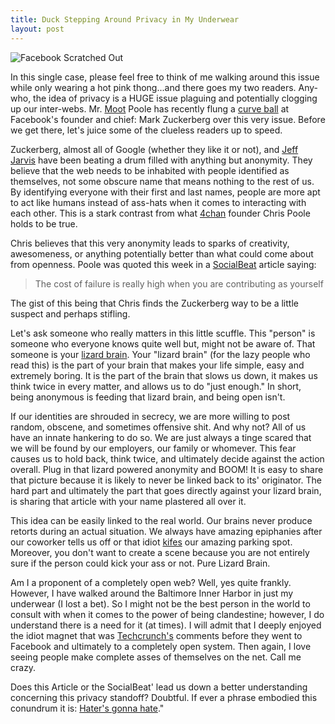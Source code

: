 ```yaml
---
title: Duck Stepping Around Privacy in My Underwear
layout: post
---
```


![Facebook Scratched Out][10]

In this single case, please feel free to think of me walking around this issue
while only wearing a hot pink thong...and there goes my two readers. Any-who,
	the idea of privacy is a HUGE issue plaguing and potentially clogging up our
	inter-webs. Mr. [Moot][1]
	Poole has recently flung a [curve
	ball][2] at Facebook's founder and chief: Mark Zuckerberg over this very
	issue. Before we get there, let's juice some of the clueless readers up to
	speed.

Zuckerberg, almost all of Google (whether they like it or not), and [Jeff Jarvis][3] have been beating a drum
filled with anything but anonymity. They believe that the web needs to be
inhabited with people identified as themselves, not some obscure name that
means nothing to the rest of us. By identifying everyone with their first and
last names, people are more apt to act like humans instead of ass-hats when it
comes to interacting with each other. This is a stark contrast from what
[4chan][4] founder Chris Poole holds to be true.

Chris believes that this very anonymity leads to sparks of creativity,
awesomeness, or anything potentially better than what could come about from
openness. Poole was quoted this week in a [SocialBeat][5] article saying:

> The cost of failure is really high when you are contributing as yourself

The gist of this being that Chris finds the Zuckerberg way to be a little suspect and perhaps stifling.

Let's ask someone who really matters in this little scuffle. This "person" is
someone who everyone knows quite well but, might not be aware of. That someone
is your [lizard brain][6]. Your "lizard brain" (for the lazy people who read this) is the part
of your brain that makes your life simple, easy and extremely boring. It is the
part of the brain that slows us down, it makes us think twice in every matter,
and allows us to do "just enough." In short, being anonymous is feeding that
lizard brain, and being open isn't.

If our identities are shrouded in secrecy, we are more willing to post random,
obscene, and sometimes offensive shit. And why not? All of us have
an innate hankering to do so. We are just always a tinge scared that we will be
found by our employers, our family or whomever. This fear causes us to hold
back, think twice, and ultimately decide against the action overall. Plug in
that lizard powered anonymity and BOOM! It is easy to share that picture
because it is likely to never be linked back to its' originator. The hard part
and ultimately the part that goes directly against your lizard brain, is
sharing that article with your name plastered all over it.

This idea can be easily linked to the real world. Our brains never produce
retorts during an actual situation. We always have amazing epiphanies after our
coworker tells us off or that idiot [kifes][7] our amazing parking spot.
Moreover, you don't want to create a scene because you are not entirely sure if
the person could kick your ass or not. Pure Lizard Brain.

Am I a proponent of a completely open web? Well, yes quite frankly. However, I
have walked around the Baltimore Inner Harbor in just my underwear (I lost a
bet). So I might not be the best person in the world to consult with when it
comes to the power of being clandestine; however, I do understand there is a
need for it (at times). I will admit that I deeply enjoyed the idiot magnet
that was [Techcrunch's][8] comments before they
went to Facebook and ultimately to a completely open system. Then again, I love
seeing people make complete asses of themselves on the net. Call me crazy.

Does this Article or the SocialBeat' lead us down a better understanding
concerning this privacy standoff? Doubtful. If ever a phrase embodied this
conundrum it is: [Hater's gonna hate][9]."

[1]: http://www.outsidethebeltway.com/most_influential_person_is_moot/
[2]: http://venturebeat.com/2011/03/13/4chan-moot-christopher-poole-sxsw/?utm_source=feedburner&amp;utm_medium=feed&amp;utm_campaign=Feed%3A+Venturebeat+%28VentureBeat%29
[3]: http://twitter.com/jeffjarvis
[4]: http://www.4chan.org/
[5]: http://venturebeat.com/2011/03/13/4chan-moot-christopher-poole-sxsw/?utm_source=feedburner&amp;utm_medium=feed&amp;utm_campaign=Feed%3A+Venturebeat+%28VentureBeat%29
[6]: http://sethgodin.typepad.com/seths_blog/2010/01/quieting-the-lizard-brain.html
[7]: http://en.wiktionary.org/wiki/kife
[8]: http://techcrunch.com/
[9]: http://knowyourmeme.com/memes/haters-gonna-hate
[10]: http://c522735.r35.cf2.rackcdn.com/facebook-facebook-funny-unemployment-demotivational-poster-12507291711.jpeg
